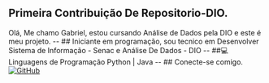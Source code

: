 ## Primeira Contribuição De Repositorio-DIO.
  Olá, Me chamo Gabriel, estou cursando Análise de Dados pela DIO e este é meu projeto.
    --
    ## Iniciante em programação, sou tecnico em Desenvolver Sistema de Informação - Senac e Análise De Dados - DIO
      --
    ##💻 Linguagens de Programação
    Python | Java
    --
    ## Conecte-se comigo.
      [![GitHub](https://img.shields.io/badge/GitHub-100000?style=for-the-badge&logo=github&logoColor=white)](https://https://github.com/Galuria)
                 
